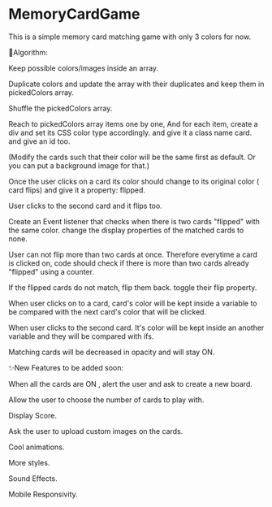 # MemoryCardGame

This is a simple memory card matching game with only 3 colors for now.


🧾Algorithm:

Keep possible colors/images inside an array.

Duplicate colors and update the array with their duplicates and keep them in pickedColors array.

Shuffle the pickedColors array.

Reach to pickedColors array items one by one, And for each item, create a div and set its CSS color type accordingly. and give it a class name card. and give an id too.

(Modify the cards such that their color will be the same first as default. Or you can put a background image for that.)

Once the user clicks on a card its color should change to its original color ( card flips) and give it a property: flipped.

User clicks to the second card and it flips too.

Create an Event listener that checks when there is two cards "flipped" with the same color. change the display properties of the matched cards to none.

User can not flip more than two cards at once. Therefore everytime a card is clicked on, code should check if there is more than two cards already "flipped" using a counter.

If the flipped cards do not match, flip them back. toggle their flip property.

When user clicks on to a card, card's color will be kept inside a variable to be compared with the next card's color that will be clicked.

When user clicks to the second card. It's color will be kept inside an another variable and they will be compared with ifs.

Matching cards will be decreased in opacity and will stay ON.



✨New Features to be added soon:

When all the cards are ON , alert the user and ask to create a new board.

Allow the user to choose the number of cards to play with.

Display Score.

Ask the user to upload custom images on the cards.

Cool animations.

More styles.

Sound Effects.

Mobile Responsivity.
